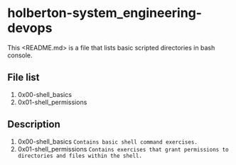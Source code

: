 # holberton-system_engineering-devops

This <README.md> is a file that lists basic scripted directories in bash console.  

## File list

1. 0x00-shell_basics
2. 0x01-shell_permissions

## Description

1. 0x00-shell_basics ```Contains basic shell command exercises.```
2. 0x01-shell_permissions ```Contains exercises that grant permissions to directories and files within the shell.```